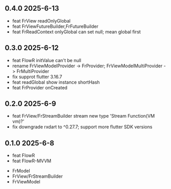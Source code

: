 ## 0.4.0 2025-6-13
* feat FrView readOnlyGlobal
* feat FrViewFutureBuilder,FrFutureBuilder
* feat FrReadContext onlyGlobal can set null; mean global first

## 0.3.0 2025-6-12
* feat FlowR initValue can't be null 
* rename FrViewModelProvider -> FrProvider; FrViewModelMultiProvider -> FrMultiProvider
* fix supprot flutter 3.16.7
* feat readGlobal show instance shortHash
* feat FrProvider onCreated

## 0.2.0 2025-6-9
* feat FrView/FrStreamBuilder stream new type 'Stream<T> Function(VM vm)?'
* fix downgrade rxdart to ^0.27.7; support more flutter SDK versions

## 0.1.0 2025-6-8

* feat FlowR
* feat FlowR-MVVM
 - FrModel
 - FrView/FrStreamBuilder
 - FrViewModel

